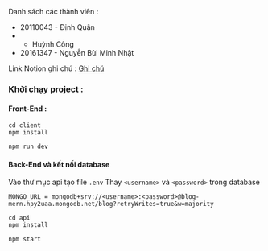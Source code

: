 
Danh sách các thành viên :
- 20110043 - Định Quân 
-   - Huỳnh Công
- 20161347 - Nguyễn Bùi Minh Nhật

Link Notion ghi chú : [Ghi chú ](https://javier1234559.notion.site/Blog-Website-with-MERN-stack-8ef3d156fe90443984591092171c1168)

### Khởi chạy project :
#### Front-End : 

```
cd client
npm install

npm run dev
```

#### Back-End và kết nối database
Vào thư mục api tạo file `.env`
Thay `<username>` và `<password>` trong database
```
MONGO_URL = mongodb+srv://<username>:<password>@blog-mern.hpy2uaa.mongodb.net/blog?retryWrites=true&w=majority
```

```
cd api
npm install

npm start

```